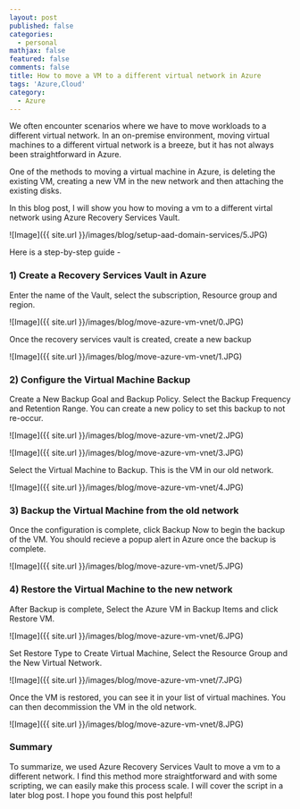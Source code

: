 ```yaml
---
layout: post
published: false
categories:
  - personal
mathjax: false
featured: false
comments: false
title: How to move a VM to a different virtual network in Azure
tags: 'Azure,Cloud'
category:
  - Azure
---
```


We often encounter scenarios where we have to move workloads to a different virtual network. In an on-premise environment, moving virtual machines to a different virtual network is a breeze, but it has not always been straightforward in Azure.

One of the methods to moving a virtual machine in Azure, is deleting the existing VM, creating a new VM in the new network and then attaching the existing disks. 

In this blog post, I will show you how to moving a vm to a different virtal network using Azure Recovery Services Vault.

![Image]({{ site.url }}/images/blog/setup-aad-domain-services/5.JPG)

Here is a step-by-step guide -

### 1) Create a Recovery Services Vault in Azure

Enter the name of the Vault, select the subscription, Resource group and region.

![Image]({{ site.url }}/images/blog/move-azure-vm-vnet/0.JPG)

Once the recovery services vault is created, create a new backup

![Image]({{ site.url }}/images/blog/move-azure-vm-vnet/1.JPG)

### 2) Configure the Virtual Machine Backup

Create a New Backup Goal and Backup Policy. Select the Backup Frequency and Retention Range. You can create a new policy to set this backup to not re-occur.

![Image]({{ site.url }}/images/blog/move-azure-vm-vnet/2.JPG)

![Image]({{ site.url }}/images/blog/move-azure-vm-vnet/3.JPG)

Select the Virtual Machine to Backup. This is the VM in our old network.

![Image]({{ site.url }}/images/blog/move-azure-vm-vnet/4.JPG)

### 3) Backup the Virtual Machine from the old network

Once the configuration is complete, click Backup Now to begin the backup of the VM. You should recieve a popup alert in Azure once the backup is complete.

![Image]({{ site.url }}/images/blog/move-azure-vm-vnet/5.JPG)

### 4) Restore the Virtual Machine to the new network

After Backup is complete, Select the Azure VM in Backup Items and click Restore VM.

![Image]({{ site.url }}/images/blog/move-azure-vm-vnet/6.JPG)

Set Restore Type to Create Virtual Machine, Select the Resource Group and the New Virtual Network.

![Image]({{ site.url }}/images/blog/move-azure-vm-vnet/7.JPG)

Once the VM is restored, you can see it in your list of virtual machines. You can then decommission the VM in the old network.

![Image]({{ site.url }}/images/blog/move-azure-vm-vnet/8.JPG)


### Summary

To summarize, we used Azure Recovery Services Vault to move a vm to a different network. I find this method more straightforward and with some scripting, we can easily make this process scale. I will cover the script in a later blog post. I hope you found this post helpful!
